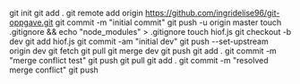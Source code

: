 git init
git add .
git remote add origin https://github.com/ingridelise96/git-oppgave.git
git commit -m "initial commit"
git push -u origin master
touch .gitignore && echo "node_modules" > .gitignore
touch hiof.js
git checkout -b dev
git add hiof.js
git commit -am "initial dev"
git push --set-upstream origin dev
git fetch
git pull
git merge dev
git push
git add .
git commit -m "merge conflict test"
git push
git pull
git add .
git commit -m "resolved merge conflict"
git push